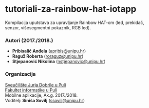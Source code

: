 # tutoriali-za-rainbow-hat-iotapp
Kompilacija uputstava za upravljanje Rainbow HAT-om (led, prekidač, senzor, višesegmentni pokaznik, RGB led).

### Autori (2017./2018.)
- **Pribisalić	Anđela** (apribis@unipu.hr)
- **Raguž	Roberta** (roraguz@unipu.hr)
- **Stjepanović	Nikolina**	(nstjepanovic@unipu.hr)

### Organizacija
[Sveučilište Jurja Dobrile u Puli](http://www.unipu.hr/)   
[Fakultet informatike u Puli](https://fipu.unipu.hr/)  
Mobilne aplikacije, Ak.g. 2017./2018.  
Voditelj: **Siniša Sovilj** (ssovilj@unipu.hr)
